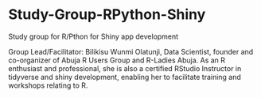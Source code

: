 # Study-Group-RPython-Shiny
Study group for R/Pthon for Shiny app development

Group Lead/Facilitator: Bilikisu Wunmi Olatunji, Data Scientist, founder and co-organizer of Abuja R Users Group and R-Ladies Abuja. As an R enthusiast and professional, she is also a certified RStudio Instructor in tidyverse and shiny development, enabling her to facilitate training and workshops relating to R.
